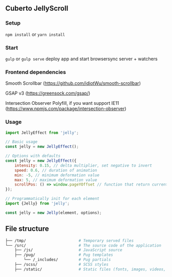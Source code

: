 ## Cuberto JellyScroll

### Setup

`npm install` or `yarn install`

### Start

`gulp` or `gulp serve` deploy app and start browsersync server + watchers

### Frontend dependencies
Smooth Scrollbar (https://github.com/idiotWu/smooth-scrollbar)

GSAP v3 (https://greensock.com/gsap/)

Intersection Observer Polyfill, if you want support IE11 (https://www.npmjs.com/package/intersection-observer)

### Usage
```javascript
import JellyEffect from 'jelly';

// Basic usage
const jelly = new JellyEffect();

// Options with defaults
const jelly = new JellyEffect({
    intensity: 0.15, // delta multiplier, set negative to invert
    speed: 0.6, // duration of animation
    min: -5, // minimum deformation value
    max: 5, // maximum deformation value
    scrollPos: () => window.pageYOffset // function that return current scroll position
});

// Programmatically init for each element
import {Jelly} from 'jelly';

const jelly = new Jelly(element, options);
```

## File structure
```bash
├── /tmp/                       # Temporary served files
└── /src/                       # The source code of the application
    ├── /js/                    # JavaScript source
    ├── /pug/                   # Pug templates
        └── /_includes/         # Pug partials
    ├── /scss/                  # SCSS styles
    ├── /static/                # Static files (fonts, images, videos, etc..)
